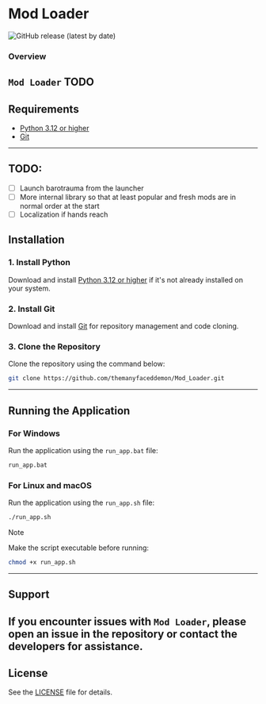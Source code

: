 # Mod Loader
![GitHub release (latest by date)](https://img.shields.io/github/v/release/themanyfaceddemon/Mod_Loader?label=release)

### Overview
`Mod Loader` TODO
---

## Requirements
- [Python 3.12 or higher](https://www.python.org/downloads/)
- [Git](https://git-scm.com/downloads)
---

## TODO:
- [ ] Launch barotrauma from the launcher
- [ ] More internal library so that at least popular and fresh mods are in normal order at the start
- [ ] Localization if hands reach

## Installation

### 1. Install Python
Download and install [Python 3.12 or higher](https://www.python.org/downloads/) if it's not already installed on your system.

### 2. Install Git
Download and install [Git](https://git-scm.com/downloads) for repository management and code cloning.

### 3. Clone the Repository
Clone the repository using the command below:

```bash
git clone https://github.com/themanyfaceddemon/Mod_Loader.git
```
---

## Running the Application

### For Windows
Run the application using the `run_app.bat` file:
```bash
run_app.bat
```

### For Linux and macOS

Run the application using the `run_app.sh` file:
```bash
./run_app.sh
```

> [!NOTE]
> Make the script executable before running:
> ```bash
> chmod +x run_app.sh
> ```
---

## Support

If you encounter issues with `Mod Loader`, please open an issue in the repository or contact the developers for assistance.
---

## License
See the [LICENSE](./LICENSE) file for details.
